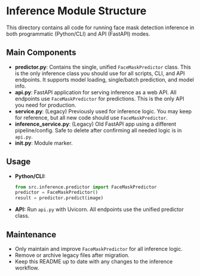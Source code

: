 # Inference Module Structure

This directory contains all code for running face mask detection inference in both programmatic (Python/CLI) and API (FastAPI) modes.

## Main Components

- **predictor.py**: Contains the single, unified `FaceMaskPredictor` class. This is the only inference class you should use for all scripts, CLI, and API endpoints. It supports model loading, single/batch prediction, and model info.
- **api.py**: FastAPI application for serving inference as a web API. All endpoints use `FaceMaskPredictor` for predictions. This is the only API you need for production.
- **service.py**: (Legacy) Previously used for inference logic. You may keep for reference, but all new code should use `FaceMaskPredictor`.
- **inference_service.py**: (Legacy) Old FastAPI app using a different pipeline/config. Safe to delete after confirming all needed logic is in `api.py`.
- **__init__.py**: Module marker.

## Usage

- **Python/CLI:**
  ```python
  from src.inference.predictor import FaceMaskPredictor
  predictor = FaceMaskPredictor()
  result = predictor.predict(image)
  ```
- **API:**
  Run `api.py` with Uvicorn. All endpoints use the unified predictor class.

## Maintenance
- Only maintain and improve `FaceMaskPredictor` for all inference logic.
- Remove or archive legacy files after migration.
- Keep this README up to date with any changes to the inference workflow.
